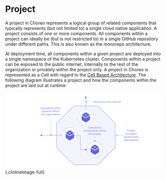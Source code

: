 ﻿# Project

A project in Choreo represents a logical group of related components that typically represents (but not limited to) a single cloud native application. A project consists of one or more components. All components within a project can ideally be (but is not restricted to) in a single GitHub repository under different paths. This is also known as the monorepo architecture.

At deployment time, all components within a given project are deployed into a single namespace of the Kubernetes cluster. Components within a project can be exposed to the public internet, internally to the rest of the organization or privately within the project only. A project in Choreo is represented as a Cell with regard to the [Cell Based Architecture](https://github.com/wso2/reference-architecture/blob/master/reference-architecture-cell-based.md). The following diagram illustrates a project and how the components within the project are laid out at runtime:

![Project](../assets/img/choreo-concepts/project.png){.cInlineImage-full}






